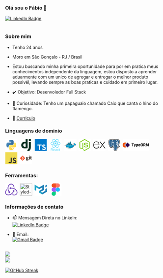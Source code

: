 ### Olá sou o Fábio 👋

<div id="badges">
  <a href="https://www.linkedin.com/in/fjrjdev">
  <img src="https://img.shields.io/badge/LinkedIn-blue?style=for-the-badge&logo=linkedin&logoColor=white" alt="LinkedIn Badge"/></a>
</div>
<br />

### Sobre mim

 - Tenho 24 anos
 - Moro em São Gonçalo - RJ / Brasil

 - Estou buscando minha primeira oportunidade para por em pratica meus conhecimentos independente da    linguagem, estou disposto a aprender aduarmente com um unico de agregar e entregar o melhor produto possivél, levando sempre as boas praticas e cuidado em primeiro lugar.

 - :heavy_check_mark: Objetivo: Desenvoledor Full Stack

 - :eyes: Curiosidade: Tenho um papaguaio chamado Caio que canta o hino do flamengo.

 - :page_facing_up: [Curriculo](https://drive.google.com/file/d/11uJn0mFe_yXFxnlWTsOOWMgpyYOr17V8/)


### Linguagens de dominio 
<div>
  <img src="https://github.com/devicons/devicon/blob/master/icons/python/python-original.svg" title="Python" **alt="Python" width="40" height="40"/>&nbsp;
  <img src="https://github.com/devicons/devicon/blob/master/icons/django/django-plain.svg" title="Django" **alt="Django" width="40" height="40"/>&nbsp;
  <img src="https://github.com/devicons/devicon/blob/master/icons/typescript/typescript-original.svg" title="TypeScript" alt="TypeScript" width="40" height="40"/>&nbsp;
  <img src="https://github.com/devicons/devicon/blob/master/icons/react/react-original-wordmark.svg" title="React" alt="React" width="40" height="40"/>&nbsp;
  <img src="https://github.com/devicons/devicon/blob/master/icons/docker/docker-original.svg" 
  title="Docker" alt="Docker" width="40"height="40"/>&nbsp;
  <img src="https://github.com/devicons/devicon/blob/master/icons/nodejs/nodejs-plain.svg" title="NodeJS" alt="NodeJS" width="40" height="40"/>&nbsp;
  <img src="https://github.com/devicons/devicon/blob/master/icons/express/express-original.svg"
   title="Express" alt="Express" width="40" height="40"/>&nbsp;
  <img src="https://github.com/devicons/devicon/blob/master/icons/postgresql/postgresql-original.svg" title="PostgreSQL" alt="PostgreSQL" width="40"/>&nbsp;
  <img src="https://github.com/typeorm/typeorm/raw/master/resources/logo_big.png" title="TypeORM" alt="TypeORM" height="40"/>&nbsp;
  <img src="https://github.com/devicons/devicon/blob/master/icons/javascript/javascript-original.svg" title="JavaScript" alt="JavaScript" width="40" height="40"/>&nbsp;
  <img src="https://github.com/devicons/devicon/blob/master/icons/git/git-original-wordmark.svg" title="Git" **alt="Git" width="40" height="40"/>&nbsp;
</div>

### Ferramentas:
<div>
  <img src="https://github.com/devicons/devicon/blob/master/icons/redux/redux-original.svg" title="Redux" alt="Redux" width="40" heigth="40"/>&nbsp;
  <img src="https://github.com/styled-components/brand/blob/master/styled-components.svg" title="Styled-Components" **alt="Styled-Components" width="40" height="40"/>&nbsp;
  <img src="https://github.com/devicons/devicon/blob/master/icons/materialui/materialui-original.svg" title="Material UI" alt="Material UI" width="40" height="40"/>&nbsp;
  <img src="https://github.com/devicons/devicon/blob/master/icons/figma/figma-original.svg" title="Figma" **alt="Figma" width="40" height="40"/>&nbsp;
</div>

### Informações de contato

 - :mailbox: Mensagem Direta no LinkeIn:  
    <a href="https://www.linkedin.com/messaging/thread/new/">
     <img src="https://img.shields.io/badge/Fabio Junior-blue?style=for-the-badge&logo=linkedin&logoColor=white" alt="LinkedIn Badge"/></a>

- :email: Email:  
    <a href="mailto:contatofjrj@gmail.com">
    <img src="https://img.shields.io/badge/Fabio%20Jr-red?style=for-the-badge&logo=gmail&logoColor=white" alt="Gmail Badge"/></a>

<br />


<a href="https://github.com/fjrjdev">
<img src="https://github-readme-stats.vercel.app/api/top-langs/?username=fjrjdev&layout=compact&theme=monokai&bg_color=0d1117&hide_border=true"/></a>
<br />
<a href="https://github.com/fjrjdev">
<img src="https://github-readme-stats.vercel.app/api?username=fjrjdev&show_icons=true&theme=monokai&custom_title=My%20Github%20Stats&bg_color=0d1117&hide_border=true"/></a>

<a href="https://github.com/fjrjdev">
  
[![GitHub Streak](http://github-readme-streak-stats.herokuapp.com?user=fjrjdev&theme=monokai&hide_border=true&background=0d1117)](https://git.io/streak-stats)
  
</a>
